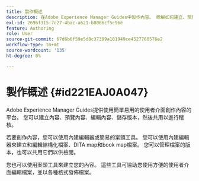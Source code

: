 ```yaml
---
title: 製作概述
description: 在Adobe Experience Manager Guides中製作內容。 瞭解如何建立、預覽、編輯、儲存檔案版本以及共用供檢閱。
exl-id: 2696f315-7c27-4bac-a621-b8066cf5c96e
feature: Authoring
role: User
source-git-commit: 67d6b6f59e5d8c37389a181949ce4527760576e2
workflow-type: tm+mt
source-wordcount: '135'
ht-degree: 0%

---
```


# 製作概述 {#id221EAJ0A047}

Adobe Experience Manager Guides提供使用簡單易用的使用者介面創作內容的平台。 您可以建立內容、預覽內容、編輯內容、儲存版本，然後共用以進行稽核。

若要創作內容，您可以使用內建編輯器或簡易的案頭工具。 您可以使用內建編輯器來建立和編輯結構化檔案、DITA map和book map檔案。 您可以管理檔案的版本，也可以共用它們以供檢閱。

您也可以使用案頭工具來建立您的內容。 這些工具可協助您使用方便的使用者介面編輯檔案，並以各種格式發佈檔案。

